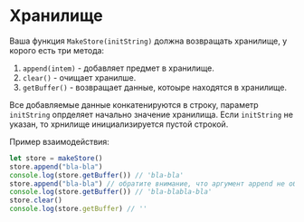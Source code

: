 # Хранилище

Ваша функция ``` MakeStore(initString) ``` должна возвращать хранилище, у корого есть три метода:
1. ```append(intem)``` - добавляет предмет в хранилище.
2. ```clear()``` - очищает хранилше.
3. ```getBuffer()``` - возвращает данные, котоыре находятся в хранилище.

Все добавляемые данные конкатенируются в строку, параметр ```initString```  опрделяет начально значение хранилища. Если ```initString``` не указан, то хрнилище инициализируется пустой строкой. 

Пример взаимодействия:
```javascript
let store = makeStore()
store.append("bla-bla")
console.log(store.getBuffer()) // 'bla-bla'
store.append("bla-bla") // обратите внимание, что аргумент append не обязательно String
console.log(store.getBuffer()) // 'bla-blabla-bla'
store.clear()
console.log(store.getBuffer) // ''
```
